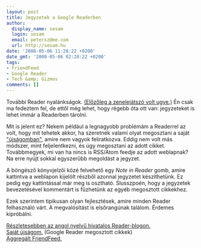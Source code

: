 ```yaml
---
layout: post
title: Jegyzetek a Google Readerben
author:
  display_name: sesam
  login: sesam
  email: petersz@me.com
  url: http://sesam.hu
date: '2008-05-06 11:28:22 +0200'
date_gmt: '2008-05-06 02:28:22 +0200'
tags:
- FriendFeed
- Google Reader
- Tech &amp; Gizmos
comments: []
---
```


További Reader nyalánkságok. [(Előzőleg a zenelejátszó volt ugye.)](http://sesam.hu/2008/05/04/audio-in-google-reader) Én csak ma fedeztem fel, de ettől még lehet, hogy régebb óta ott van: jegyzeteket is lehet immár a Readerben tárolni.

Mit is jelent ez? Nekem például a legnagyobb problémám a Readerrel az volt, hogy mit tehetek akkor, ha szeretnék valami olyat megosztani a saját ["újságomban"](http://www.google.com/reader/shared/10646035083285288659), amire nem vagyok feliratkozva. Eddig nem volt más módszer, mint feljelentkezni, és úgy megosztani az adott cikket. Továbbmegyek, mi van ha nincs is RSS/Atom feedje az adott weblapnak? Na erre nyújt sokkal egyszerűbb megoldást a jegyzet.

A böngésző könyvjelzői közé felvehető egy _Note in Reader_ gomb, amire kattintva a weblapon kijelölt részből azonnal jegyzetet készíthetünk. Ez pedig egy kattintással már meg is osztható. Slusszpoén, hogy a jegyzetek bevezetésével kommentárt is fűzhetünk az egyéb megosztott cikkekhez.

Ezek szerintem tipikusan olyan fejlesztések, amire minden Reader felhasználó várt. A megvalósítást is elsőrangúnak találom. Érdemes kipróbálni.

[Részletesebben az angol nyelvű hivatalos Reader-blogon.](http://googlereader.blogspot.com/2008/05/share-anything-anytime-anywhere.html)  
[Saját újságom.](http://www.google.com/reader/shared/10646035083285288659) (Google Reader megosztott cikkek)  
[Aggregált FriendFeed.](http://friendfeed.com/sesam)
